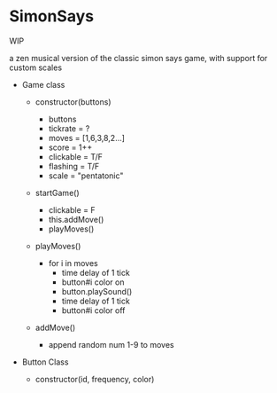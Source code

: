 # SimonSays
WIP

a zen musical version of the classic simon says game, with support for custom scales

- Game class
    - constructor(buttons)
        - buttons
        - tickrate = ?
        - moves = [1,6,3,8,2...]
        - score = 1++
        - clickable = T/F
        - flashing = T/F
        - scale = "pentatonic" 
    - startGame()
        - clickable = F
        - this.addMove()
        - playMoves() 
    - playMoves()
        - for i in moves
            - time delay of 1 tick
            - button#i color on
            - button.playSound()
            - time delay of 1 tick
            - button#i color off
            
    - addMove()
        - append random num 1-9 to moves

- Button Class
    - constructor(id, frequency, color)